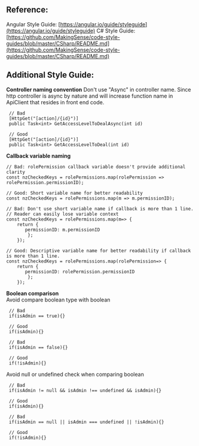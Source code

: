 ## Reference:
Angular Style Guide: [https://angular.io/guide/styleguide](https://angular.io/guide/styleguide)
C# Style Guide: [https://github.com/MakingSense/code-style-guides/blob/master/CSharp/README.md](https://github.com/MakingSense/code-style-guides/blob/master/CSharp/README.md) 

## Additional Style Guide:

**Controller naming convention**
Don't use "Async" in controller name. Since http controller is async by nature and will increase function name in ApiClient that resides in front end code.
   

     // Bad
     [HttpGet("[action]/{id}")]
     public Task<int> GetAccessLevelToDealAsync(int id)     
     
     // Good
     [HttpGet("[action]/{id}")]
     public Task<int> GetAccessLevelToDeal(int id)
     
**Callback variable naming**

    // Bad: rolePermission callback variable doesn't provide additional clarity
    const nzCheckedKeys = rolePermissions.map(rolePermission => rolePermission.permissionID);

	// Good: Short variable name for better readability
    const nzCheckedKeys = rolePermissions.map(m => m.permissionID);
    
    // Bad: Don't use short variable name if callback is more than 1 line. 
    // Reader can easily lose variable context
    const nzCheckedKeys = rolePermissions.map(m=> {
	    return {
		   permissionID: m.permissionID
		    };
	    });
    
    // Good: Descriptive variable name for better readability if callback is more than 1 line. 
    const nzCheckedKeys = rolePermissions.map(rolePermission=> {
	    return {
		   permissionID: rolePermission.permissionID
		    };
	    });


**Boolean comparison**  
Avoid compare boolean type with boolean
 

     // Bad
     if(isAdmin == true){}
     
     // Good
     if(isAdmin){}
     
     // Bad
     if(isAdmin == false){}
     
     // Good
     if(!isAdmin){}
     
Avoid null or undefined check when comparing boolean
 

     // Bad
     if(isAdmin != null && isAdmin !== undefined && isAdmin){}
     
     // Good
     if(isAdmin){}
     
     // Bad
     if(isAdmin == null || isAdmin === undefined || !isAdmin){}
     
     // Good
     if(!isAdmin){}
     

